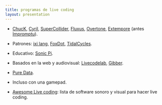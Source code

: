```yaml
---
title: programas de live coding
layout: presentation 
---
```


- [ChucK](http://chuck.cs.princeton.edu/), [Cyril](http://cyrilcode.com/), [SuperCollider](https://supercollider.github.io/), [Fluxus](http://www.pawfal.org/fluxus/), [Overtone](http://overtone.github.io), [Extempore](http://extempore.moso.com.au/) (antes [Impromptu](http://impromptu.moso.com.au/)). 

- Patrones: [ixi lang](http://www.ixi-audio.net/ixilang/), [FoxDot](http://foxdot.org), [TidalCycles](https://tidalcycles.org/).

- Educativo: [Sonic Pi](http://sonic-pi.net/).

- Basados en la web y audiovisual: [Livecodelab](http://livecodelab.net/), [Gibber](http://gibber.mat.ucsb.edu/).

- [Pure Data](https://puredata.info/).

- Incluso con una gamepad.

- [Awesome Live coding](https://github.com/lvm/awesome-livecoding): lista de software sonoro y visual para hacer live coding.